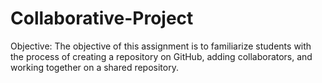 # Collaborative-Project
Objective: The objective of this assignment is to familiarize students with the process of creating a repository on GitHub, adding collaborators, and working together on a shared repository.
